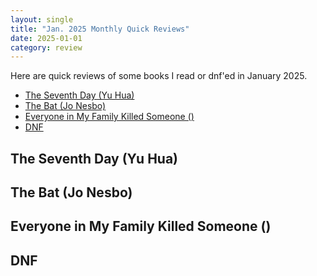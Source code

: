 ```yaml
---
layout: single
title: "Jan. 2025 Monthly Quick Reviews"
date: 2025-01-01
category: review
---
```


Here are quick reviews of some books I read or dnf'ed in January 2025.

- [The Seventh Day (Yu Hua)](#the-seventh-day-yu-hua)
- [The Bat (Jo Nesbo)](#the-bat-jo-nesbo)
- [Everyone in My Family Killed Someone ()](#everyone-in-my-family-killed-someone-)
- [DNF](#dnf)

## The Seventh Day (Yu Hua)

## The Bat (Jo Nesbo)

## Everyone in My Family Killed Someone ()

## DNF
